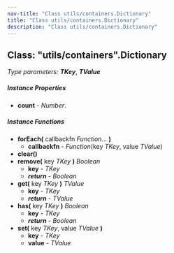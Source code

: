```yaml
---
nav-title: "Class utils/containers.Dictionary"
title: "Class utils/containers.Dictionary"
description: "Class utils/containers.Dictionary"
---
```

## Class: "utils/containers".Dictionary  
_Type parameters:_ _**TKey**_, _**TValue**_

##### Instance Properties
 - **count** - _Number_.

##### Instance Functions
 - **forEach(** callbackfn _Function_... **)**
   - **callbackfn** - _Function_(key _TKey_, value _TValue_)
 - **clear()**
 - **remove(** key _TKey_ **)** _Boolean_
   - **key** - _TKey_
   - _**return**_ - _Boolean_
 - **get(** key _TKey_ **)** _TValue_
   - **key** - _TKey_
   - _**return**_ - _TValue_
 - **has(** key _TKey_ **)** _Boolean_
   - **key** - _TKey_
   - _**return**_ - _Boolean_
 - **set(** key _TKey_, value _TValue_ **)**
   - **key** - _TKey_
   - **value** - _TValue_